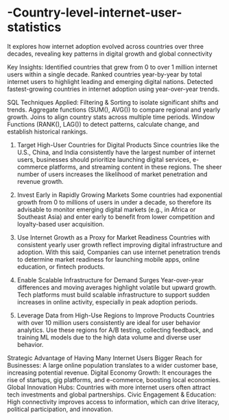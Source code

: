 # -Country-level-internet-user-statistics
It  explores how internet adoption evolved across countries over three decades, revealing key patterns in digital growth and global connectivity

Key Insights:
Identified countries that grew from 0 to over 1 million internet users within a single decade.
Ranked countries year-by-year by total internet users to highlight leading and emerging digital nations.
Detected fastest-growing countries in internet adoption using year-over-year trends.

SQL Techniques Applied:
Filtering & Sorting to isolate significant shifts and trends.
Aggregate functions (SUM(), AVG()) to compare regional and yearly growth.
Joins to align country stats across multiple time periods.
Window Functions (RANK(), LAG()) to detect patterns, calculate change, and establish historical rankings.

1. Target High-User Countries for Digital Products
Since countries like the U.S., China, and India consistently have the largest number of internet users, businesses should prioritize launching digital services, e-commerce platforms, and streaming content in these regions. The sheer number of users increases the likelihood of market penetration and revenue growth.

2. Invest Early in Rapidly Growing Markets
Some countries had exponential growth from 0 to millions of users in under a decade, so therefore its advisable to monitor emerging digital markets (e.g., in Africa or Southeast Asia) and enter early to benefit from lower competition and loyalty-based user acquisition.

3. Use Internet Growth as a Proxy for Market Readiness
Countries with consistent yearly user growth reflect improving digital infrastructure and adoption. With this said, Companies can use internet penetration trends to determine market readiness for launching mobile apps, online education, or fintech products.

4. Enable Scalable Infrastructure for Demand Surges
Year-over-year differences and moving averages highlight volatile but upward growth.
Tech platforms must build scalable infrastructure to support sudden increases in online activity, especially in peak adoption periods.

5. Leverage Data from High-Use Regions to Improve Products
Countries with over 10 million users consistently are ideal for user behavior analytics.
Use these regions for A/B testing, collecting feedback, and training ML models due to the high data volume and diverse user behavior.

Strategic Advantage of Having Many Internet Users
Bigger Reach for Businesses: A large online population translates to a wider customer base, increasing potential revenue.
Digital Economy Growth: It encourages the rise of startups, gig platforms, and e-commerce, boosting local economies.
Global Innovation Hubs: Countries with more internet users often attract tech investments and global partnerships.
Civic Engagement & Education: High connectivity improves access to information, which can drive literacy, political participation, and innovation.

